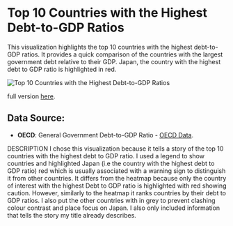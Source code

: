 # Top 10 Countries with the Highest Debt-to-GDP Ratios

This visualization highlights the top 10 countries with the highest debt-to-GDP ratios. It provides a quick comparison of the countries with the largest government debt relative to their GDP. Japan, the country with the highest debt to GDP ratio is highlighted in red.

![Top 10 Countries with the Highest Debt-to-GDP Ratios](https://public.tableau.com/static/images/To/Top10CountrieswiththehighestDebt-to-GDPRatios/Top10CountrieswiththeHighestDebt-to-GDPRatios/1.png)

full version [here](https://public.tableau.com/views/Top10CountrieswiththehighestDebt-to-GDPRatios/Top10CountrieswiththeHighestDebt-to-GDPRatios?:language=en-GB&publish=yes&:sid=&:redirect=auth&:display_count=n&:origin=viz_share_link).

## Data Source:
- **OECD**: General Government Debt-to-GDP Ratio - [OECD Data](https://www.oecd.org/en/data.html).

DESCRIPTION
I chose this visualization because it tells a story of the top 10 countries with the highest debt to GDP ratio. 
I used a legend to show countries and highlighted Japan (i.e the country with the highest debt to GDP ratio) red which is usually associated with a warning sign to distinguish it from other countries. 
It differs from the heatmap because only the country of interest with the highest Debt to GDP ratio is highlighted with red showing caution. However, similarly to the heatmap it ranks countries by their debt to GDP ratios. I also put the other countries with in grey to prevent clashing colour contrast and place focus on Japan. I also only included information that tells the story my title already describes.
